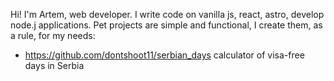 Hi! I'm Artem, web developer. 
I write code on vanilla js, react, astro, develop node.j applications.
Pet projects are simple and functional, I create them, as a rule, for my needs:
- https://github.com/dontshoot11/serbian_days calculator of visa-free days in Serbia

